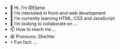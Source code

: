 - 👋 Hi, I’m @Eljene
- 👀 I’m interested in front-end web development
- 🌱 I’m currently learning HTML, CSS and JavaScript
- 💞️ I’m looking to collaborate on ...
- 📫 How to reach me ...
- 😄 Pronouns: She/Her
- ⚡ Fun fact: ...

<!---
Eljene/Eljene is a ✨ special ✨ repository because its `README.md` (this file) appears on your GitHub profile.
You can click the Preview link to take a look at your changes.
--->
